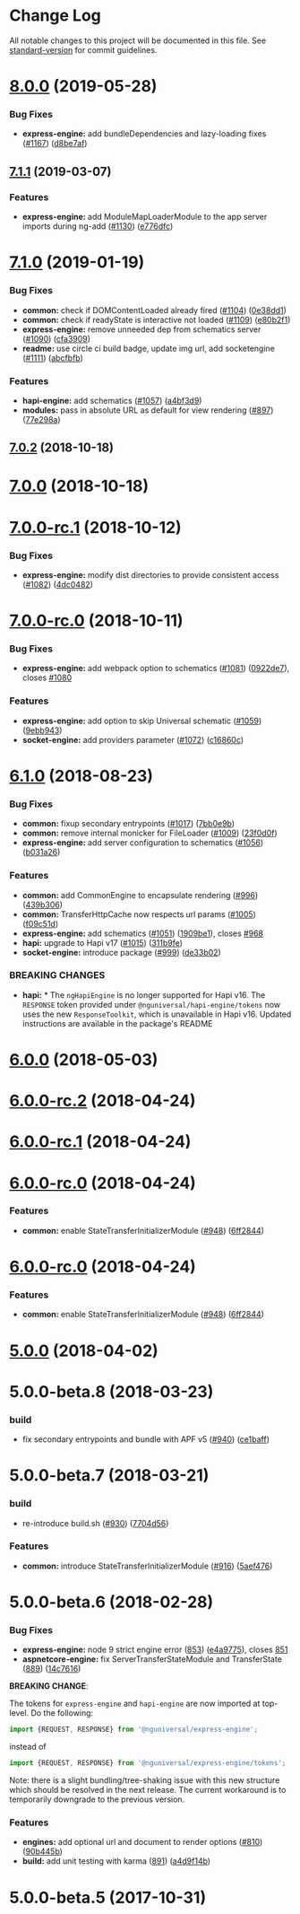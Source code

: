 # Change Log

All notable changes to this project will be documented in this file. See [standard-version](https://github.com/conventional-changelog/standard-version) for commit guidelines.

<a name="8.0.0"></a>
# [8.0.0](https://github.com/angular/universal/compare/v8.0.0-rc.1...v8.0.0) (2019-05-28)


### Bug Fixes

* **express-engine:** add bundleDependencies and lazy-loading fixes ([#1167](https://github.com/angular/universal/issues/1167)) ([d8be7af](https://github.com/angular/universal/commit/d8be7af))



<a name="7.1.1"></a>
## [7.1.1](https://github.com/angular/universal/compare/v7.1.0...v7.1.1) (2019-03-07)


### Features

* **express-engine:** add ModuleMapLoaderModule to the app server imports during ng-add ([#1130](https://github.com/angular/universal/issues/1130)) ([e776dfc](https://github.com/angular/universal/commit/e776dfc))



<a name="7.1.0"></a>
# [7.1.0](https://github.com/angular/universal/compare/v7.0.2...v7.1.0) (2019-01-19)


### Bug Fixes

* **common:** check if DOMContentLoaded already fired ([#1104](https://github.com/angular/universal/issues/1104)) ([0e38dd1](https://github.com/angular/universal/commit/0e38dd1))
* **common:** check if readyState is interactive not loaded ([#1109](https://github.com/angular/universal/issues/1109)) ([e80b2f1](https://github.com/angular/universal/commit/e80b2f1))
* **express-engine:** remove unneeded dep from schematics server ([#1090](https://github.com/angular/universal/issues/1090)) ([cfa3909](https://github.com/angular/universal/commit/cfa3909))
* **readme:** use circle ci build badge, update img url, add socketengine ([#1111](https://github.com/angular/universal/issues/1111)) ([abcfbfb](https://github.com/angular/universal/commit/abcfbfb))


### Features

* **hapi-engine:** add schematics ([#1057](https://github.com/angular/universal/issues/1057)) ([a4bf3d9](https://github.com/angular/universal/commit/a4bf3d9))
* **modules:** pass in absolute URL as default for view rendering ([#897](https://github.com/angular/universal/issues/897)) ([77e298a](https://github.com/angular/universal/commit/77e298a))



<a name="7.0.2"></a>
## [7.0.2](https://github.com/angular/universal/compare/v7.0.0...v7.0.2) (2018-10-18)



<a name="7.0.0"></a>
# [7.0.0](https://github.com/angular/universal/compare/v7.0.0-rc.1...v7.0.0) (2018-10-18)



<a name="7.0.0-rc.1"></a>
# [7.0.0-rc.1](https://github.com/angular/universal/compare/v7.0.0-rc.0...v7.0.0-rc.1) (2018-10-12)


### Bug Fixes

* **express-engine:** modify dist directories to provide consistent access ([#1082](https://github.com/angular/universal/issues/1082)) ([4dc0482](https://github.com/angular/universal/commit/4dc0482))



<a name="7.0.0-rc.0"></a>
# [7.0.0-rc.0](https://github.com/angular/universal/compare/v6.1.0...v7.0.0-rc.0) (2018-10-11)


### Bug Fixes

* **express-engine:** add webpack option to schematics ([#1081](https://github.com/angular/universal/issues/1081)) ([0922de7](https://github.com/angular/universal/commit/0922de7)), closes [#1080](https://github.com/angular/universal/issues/1080)


### Features

* **express-engine:** add option to skip Universal schematic ([#1059](https://github.com/angular/universal/issues/1059)) ([9ebb943](https://github.com/angular/universal/commit/9ebb943))
* **socket-engine:** add providers parameter ([#1072](https://github.com/angular/universal/issues/1072)) ([c16860c](https://github.com/angular/universal/commit/c16860c))



<a name="6.1.0"></a>
# [6.1.0](https://github.com/angular/universal/compare/v6.0.0...v6.1.0) (2018-08-23)


### Bug Fixes

* **common:** fixup secondary entrypoints ([#1017](https://github.com/angular/universal/issues/1017)) ([7bb0e9b](https://github.com/angular/universal/commit/7bb0e9b))
* **common:** remove internal monicker for FileLoader ([#1009](https://github.com/angular/universal/issues/1009)) ([23f0d0f](https://github.com/angular/universal/commit/23f0d0f))
* **express-engine:** add server configuration to schematics ([#1056](https://github.com/angular/universal/issues/1056)) ([b031a26](https://github.com/angular/universal/commit/b031a26))


### Features

* **common:** add CommonEngine to encapsulate rendering ([#996](https://github.com/angular/universal/issues/996)) ([439b306](https://github.com/angular/universal/commit/439b306))
* **common:** TransferHttpCache now respects url params ([#1005](https://github.com/angular/universal/issues/1005)) ([f09c51d](https://github.com/angular/universal/commit/f09c51d))
* **express-engine:** add schematics ([#1051](https://github.com/angular/universal/issues/1051)) ([1909be1](https://github.com/angular/universal/commit/1909be1)), closes [#968](https://github.com/angular/universal/issues/968)
* **hapi:** upgrade to Hapi v17 ([#1015](https://github.com/angular/universal/issues/1015)) ([311b9fe](https://github.com/angular/universal/commit/311b9fe))
* **socket-engine:** introduce package ([#999](https://github.com/angular/universal/issues/999)) ([de33b02](https://github.com/angular/universal/commit/de33b02))


### BREAKING CHANGES

* **hapi:** * The `ngHapiEngine` is no longer supported for Hapi v16. The `RESPONSE` token provided under `@nguniversal/hapi-engine/tokens` now uses the new `ResponseToolkit`, which is unavailable in Hapi v16. Updated instructions are available in the package's README



<a name="6.0.0"></a>
# [6.0.0](https://github.com/angular/universal/compare/v6.0.0-rc.1...v6.0.0) (2018-05-03)



<a name="6.0.0-rc.2"></a>
# [6.0.0-rc.2](https://github.com/angular/universal/compare/v6.0.0-rc.1...v6.0.0-rc.2) (2018-04-24)



<a name="6.0.0-rc.1"></a>
# [6.0.0-rc.1](https://github.com/angular/universal/compare/v6.0.0-rc.0...v6.0.0-rc.1) (2018-04-24)



<a name="6.0.0-rc.0"></a>
# [6.0.0-rc.0](https://github.com/angular/universal/compare/v5.0.0...v6.0.0-rc.0) (2018-04-24)


### Features

* **common:** enable StateTransferInitializerModule ([#948](https://github.com/angular/universal/issues/948)) ([6ff2844](https://github.com/angular/universal/commit/6ff2844))



<a name="6.0.0-rc.0"></a>
# [6.0.0-rc.0](https://github.com/angular/universal/compare/v5.0.0...v6.0.0-rc.0) (2018-04-24)


### Features

* **common:** enable StateTransferInitializerModule ([#948](https://github.com/angular/universal/issues/948)) ([6ff2844](https://github.com/angular/universal/commit/6ff2844))



<a name="5.0.0"></a>
# [5.0.0](https://github.com/angular/universal/compare/5.0.0-beta.8...5.0.0) (2018-04-02)



<a name="5.0.0-beta.8"></a>
# 5.0.0-beta.8 (2018-03-23)


### build

* fix secondary entrypoints and bundle with APF v5 ([#940](https://github.com/angular/universal/issues/940)) ([ce1baff](https://github.com/angular/universal/commit/ce1baff))


<a name="5.0.0-beta.7"></a>
# 5.0.0-beta.7 (2018-03-21)


### build

* re-introduce build.sh ([#930](https://github.com/angular/universal/issues/930)) ([7704d56](https://github.com/angular/universal/commit/7704d56))


### Features

* **common:** introduce StateTransferInitializerModule ([#916](https://github.com/angular/universal/issues/916)) ([5aef476](https://github.com/angular/universal/commit/5aef476))


<a name="5.0.0-beta.6"></a>
# 5.0.0-beta.6 (2018-02-28)

### Bug Fixes

* **express-engine:** node 9 strict engine error ([853](https://github.com/angular/universal/pull/853)) ([e4a9775](https://github.com/angular/universal/commit/e4a97754e62d5418faad3837a88a21b710aa3d8d)), closes [851](https://github.com/angular/universal/issues/851)
* **aspnetcore-engine:** fix ServerTransferStateModule and TransferState ([889](https://github.com/angular/universal/pull/889)) ([14c7616](https://github.com/angular/universal/commit/14c76166ac36c2de619c733531432fd109e4bb67))

**BREAKING CHANGE**:

The tokens for `express-engine` and `hapi-engine` are now imported at top-level. Do the following:

```ts
import {REQUEST, RESPONSE} from '@nguniversal/express-engine';
```

instead of

```ts
import {REQUEST, RESPONSE} from '@nguniversal/express-engine/tokens';
```

Note: there is a slight bundling/tree-shaking issue with this new structure which should be resolved in the next release. The current workaround is to temporarily downgrade to the previous version.


### Features

* **engines:** add optional url and document to render options ([#810](https://github.com/angular/universal/pull/810)) ([90b445b](https://github.com/angular/universal/commit/90b445b2b317e58003b9d6d51835139efb542422))
* **build:** add unit testing with karma ([891](https://github.com/angular/universal/pull/891)) ([a4d9f14b](https://github.com/angular/universal/commit/a4d9f14b39bbed2e5c7fec24dede0a89b9f97ae0))

<a name="5.0.0-beta.5"></a>
# 5.0.0-beta.5 (2017-10-31)
